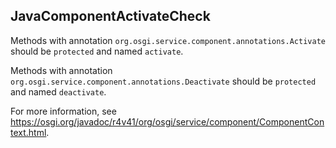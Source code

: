 ## JavaComponentActivateCheck

Methods with annotation `org.osgi.service.component.annotations.Activate` should
be `protected` and named `activate`.

Methods with annotation `org.osgi.service.component.annotations.Deactivate`
should be `protected` and named `deactivate`.

For more information, see
<https://osgi.org/javadoc/r4v41/org/osgi/service/component/ComponentContext.html>.